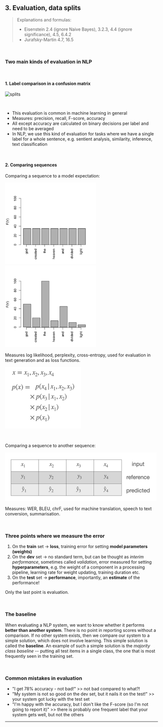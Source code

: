 ## 3. Evaluation, data splits 


> Explanations and formulas: 
> - Eisenstein 2.4 (ignore Naive Bayes), 3.2.3, 4.4 (ignore significance), 4.5, 6.4.2
> - Jurafsky-Martin 4.7, 16.5 


&nbsp; 


### Two main kinds of evaluation in NLP 

&nbsp; 

#### 1. Label comparison in a confusion matrix  

<img src="figures/data_splits.png" alt="splits" width="700"/>


&nbsp; 

- This evaluation is common in machine learning in general
- Measures: precision, recall, F-score, accuracy
- All except accuracy are calculated on binary decisions per label and need to be averaged 
- In NLP, we use this kind of evaluation for tasks where we have a single label for a whole sentence, e.g. sentient analysis, similarity, inference, text classification 


&nbsp; 


#### 2. Comparing sequences

Comparing a sequence to a model expectation: 

<img src="figures/ex_eq.jpeg" alt="sequence_eval" width="300"/><img src="figures/ex_zipf.jpeg" alt="sequence_eval" width="300"/>

Measures log likelihood, perplexity, cross-entropy, used for evaluation in text generation and as loss functions. 


<img src="figures/likelihood.png" alt="sequence_eval" width="250"/>


&nbsp; 

Comparing a sequence to another sequence:

<img src="figures/sequence_eval.png" alt="sequence_eval" width="500"/>

Measures: WER, BLEU, chrF, used for machine translation, speech to text conversion, summarisation.   

&nbsp; 


### Three points where we measure the error

1. On the **train** set -> **loss**, training error for setting **model parameters (weights)**  
2. On the **dev** set  -> no standard term, but can be thought as *interim performance*, sometimes called *validation*, error measured for setting **hyperparameters**, e.g. the weight of a component in a processing pipeline, learning rate for weight updating, training duration etc. 
3. On the **test** set -> **performance**, importantly, an **estimate** of the performance!

Only the last point is evaluation. 

&nbsp; 

### The baseline 

When evaluating a NLP system, we want to know whether it performs **better than another system**. There is no point in reporting scores without a comparison. If no other system exists, then we compare our system to a simple solution, which does not involve learning. This simple solution is called the **baseline**. An example of such a simple solution is the *majority class baseline* -- putting all test items in a single class, the one that is most frequently seen in the training set. 

&nbsp; 

### Common mistakes in evaluation  

- "I get 78% accuracy - not bad!" >> not bad compared to what?!
- "My system is not so good on the dev set, but it nails it on the test!" >> your system got lucky with the test set 
- "I'm happy with the accuracy, but I don't like the F-score (so I'm not going to report it)" >> there is probably one frequent label that your system gets well, but not the others   


--------------



&nbsp; 